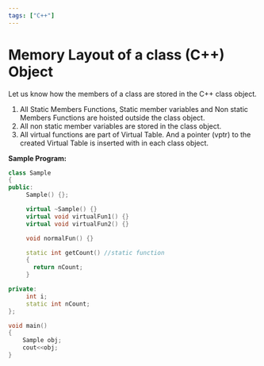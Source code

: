 ```yaml
---
tags: ["C++"]
---
```


# Memory Layout of a class (C++) Object

Let us know how the members of a class are stored in the C++ class object.

1. All Static Members Functions, Static member variables and Non static Members Functions are hoisted outside the class object.
2. All non static member variables are stored in the class object.
3. All virtual functions are part of Virtual Table. And a pointer (vptr) to the created Virtual Table is inserted with in each class object.

**Sample Program:**

```cpp
class Sample
{
public:
     Sample() {};

     virtual ~Sample() {}
     virtual void virtualFun1() {}
     virtual void virtualFun2() {}

     void normalFun() {}

     static int getCount() //static function
     {
       return nCount;
     }

private:
     int i;
     static int nCount;
};

void main()
{
    Sample obj;
    cout<<obj;
}

```
